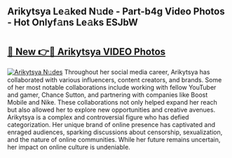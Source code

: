 ## Arikytsya Le𝚊ked N𝚞de - Part-b4g Video Photos - Hot Onlyf𝚊ns Le𝚊ks ESJbW

# <h2><a href="http://ac22195.deff.icu/?id=Arikytsya">🔗 New 👉🔴 Arikytsya VIDEO Photos</a></h2>

[![Arikytsya N𝚞des](https://i.imgur.com/rIISA9y.gif)](http://ac22195.deff.icu/?id=Arikytsya)
Throughout her social media career, Arikytsya has collaborated with various influencers, content creators, and brands. Some of her most notable collaborations include working with fellow YouTuber and gamer, Chance Sutton, and partnering with companies like Boost Mobile and Nike. These collaborations not only helped expand her reach but also allowed her to explore new opportunities and creative avenues. Arikytsya is a complex and controversial figure who has defied categorization. Her unique brand of online presence has captivated and enraged audiences, sparking discussions about censorship, sexualization, and the nature of online communities. While her future remains uncertain, her impact on online culture is undeniable.
